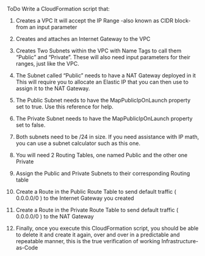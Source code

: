 ToDo
Write a CloudFormation script that:

1. Creates a VPC
It will accept the IP Range -also known as CIDR block- from an input parameter

2. Creates and attaches an Internet Gateway to the VPC

3. Creates Two Subnets within the VPC with Name Tags to call them “Public” 
and “Private”. These will also need input parameters for their ranges, just 
like the VPC.

4. The Subnet called “Public” needs to have a NAT Gateway deployed in it
This will require you to allocate an Elastic IP that you can then use to assign it to the NAT Gateway.

5. The Public Subnet needs to have the MapPublicIpOnLaunch property set 
to true. Use this reference for help.

6. The Private Subnet needs to have the MapPublicIpOnLaunch property set to false.

7. Both subnets need to be /24 in size. If you need assistance with IP math, 
you can use a subnet calculator such as this one.

8. You will need 2 Routing Tables, one named Public and the other one Private

9. Assign the Public and Private Subnets to their corresponding Routing table

10. Create a Route in the Public Route Table to send default traffic ( 0.0.0.0/0 ) to the Internet Gateway you created

11. Create a Route in the Private Route Table to send default traffic ( 0.0.0.0/0 ) to the NAT Gateway

12. Finally, once you execute this CloudFormation script, you should be able to delete it and create it again, over and over in a predictable and repeatable manner, this is the true verification of working Infrastructure-as-Code